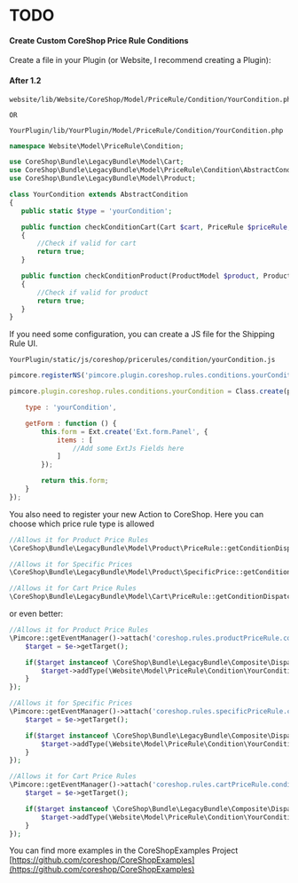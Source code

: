 # TODO

#### Create Custom CoreShop Price Rule Conditions

Create a file in your Plugin (or Website, I recommend creating a Plugin):

#### After 1.2

```
website/lib/Website/CoreShop/Model/PriceRule/Condition/YourCondition.php

OR

YourPlugin/lib/YourPlugin/Model/PriceRule/Condition/YourCondition.php
```

```php
namespace Website\Model\PriceRule\Condition;

use CoreShop\Bundle\LegacyBundle\Model\Cart;
use CoreShop\Bundle\LegacyBundle\Model\PriceRule\Condition\AbstractCondition;
use CoreShop\Bundle\LegacyBundle\Model\Product;

class YourCondition extends AbstractCondition
{
   public static $type = 'yourCondition';

   public function checkConditionCart(Cart $cart, PriceRule $priceRule, $throwException = false)
   {
       //Check if valid for cart
       return true;
   }

   public function checkConditionProduct(ProductModel $product, ProductModel\AbstractProductPriceRule $priceRule)
   {
       //Check if valid for product
       return true;
   }
}

```
If you need some configuration, you can create a JS file for the Shipping Rule UI.

```
YourPlugin/static/js/coreshop/pricerules/condition/yourCondition.js
```

```js
pimcore.registerNS('pimcore.plugin.coreshop.rules.conditions.yourCondition');

pimcore.plugin.coreshop.rules.conditions.yourCondition = Class.create(pimcore.plugin.coreshop.rules.conditions.abstract, {

    type : 'yourCondition',

    getForm : function () {
        this.form = Ext.create('Ext.form.Panel', {
            items : [
                //Add some ExtJs Fields here
            ]
        });

        return this.form;
    }
});


```

You also need to register your new Action to CoreShop. Here you can choose which price rule type is allowed

```php
//Allows it for Product Price Rules
\CoreShop\Bundle\LegacyBundle\Model\Product\PriceRule::getConditionDispatcher()->addType(\Website\Model\PriceRule\Condition\YourCondition::class);

//Allows it for Specific Prices
\CoreShop\Bundle\LegacyBundle\Model\Product\SpecificPrice::getConditionDispatcher()->addType(\Website\Model\PriceRule\Condition\YourCondition::class);

//Allows it for Cart Price Rules
\CoreShop\Bundle\LegacyBundle\Model\Cart\PriceRule::getConditionDispatcher()->addType(\Website\Model\PriceRule\Condition\YourCondition::class);
```

or even better:

```php
//Allows it for Product Price Rules
\Pimcore::getEventManager()->attach('coreshop.rules.productPriceRule.condition.init', function(\Zend_EventManager_Event $e) {
    $target = $e->getTarget();

    if($target instanceof \CoreShop\Bundle\LegacyBundle\Composite\Dispatcher) {
        $target->addType(\Website\Model\PriceRule\Condition\YourCondition::class);
    }
});

//Allows it for Specific Prices
\Pimcore::getEventManager()->attach('coreshop.rules.specificPriceRule.condition.init', function(\Zend_EventManager_Event $e) {
    $target = $e->getTarget();

    if($target instanceof \CoreShop\Bundle\LegacyBundle\Composite\Dispatcher) {
        $target->addType(\Website\Model\PriceRule\Condition\YourCondition::class);
    }
});

//Allows it for Cart Price Rules
\Pimcore::getEventManager()->attach('coreshop.rules.cartPriceRule.condition.init', function(\Zend_EventManager_Event $e) {
    $target = $e->getTarget();

    if($target instanceof \CoreShop\Bundle\LegacyBundle\Composite\Dispatcher) {
        $target->addType(\Website\Model\PriceRule\Condition\YourCondition::class);
    }
});
```

You can find more examples in the CoreShopExamples Project [https://github.com/coreshop/CoreShopExamples](https://github.com/coreshop/CoreShopExamples)